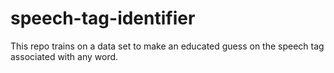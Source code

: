 # speech-tag-identifier
This repo trains on a data set to make an educated guess on the speech tag associated with any word.
